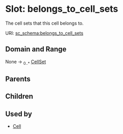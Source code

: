 
# Slot: belongs_to_cell_sets

The cell sets that this cell belongs to.

URI: [sc_schema:belongs_to_cell_sets](https://w3id.org/single-cell-schema/belongs_to_cell_sets)


## Domain and Range

None &#8594;  <sub>0..\*</sub> [CellSet](CellSet.md)

## Parents


## Children


## Used by

 * [Cell](Cell.md)
